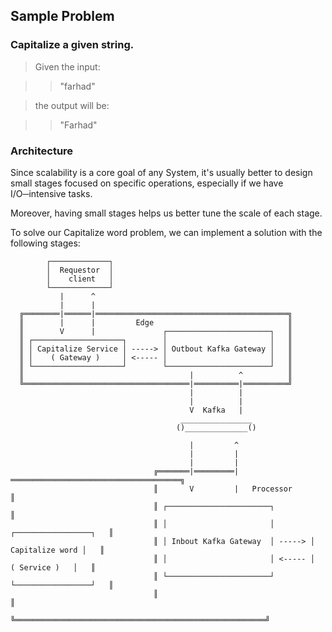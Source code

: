 ##  Sample Problem
   
### Capitalize a given string.
   
> Given the input:
      
 >> "farhad"
      
> the output will be:
   
>> "Farhad"

### Architecture

Since scalability is a core goal of any System, it's usually better to design small stages focused 
on specific operations, especially if we have I/O─intensive tasks. 

Moreover, having small stages helps us better tune the scale of each stage.

To solve our Capitalize word problem, we can implement a solution with the following stages:


```
        ┌─────────────┐
        │  Requestor  │
        │    client   │
        └─────────────┘
           |      ^ 
           |      |
  ╔════════|══════|═══════════════════════════════════════════╗   
  ║        |      |         Edge                              ║
  ║        V      |               ┌───────────────────────┐   ║
  ║ ┌────────────────────┐        │                       │   ║
  ║ │ Capitalize Service │ -----> │ Outbout Kafka Gateway │   ║
  ║ │    ( Gateway )     │ <----- │                       │   ║
  ║ └────────────────────┘        └───────────────────────┘   ║
  ║                                     |          ^          ║
  ╚═════════════════════════════════════|══════════|══════════╝
                                        |          |
                                        |          |
                                        V  Kafka   |
                                      ________________                                   
                                     ()______________()    

                                        |         ^
                                        |         |
                                        |         | 
                                ╔═══════|═════════|══════════════════════════════════════╗ 
                                ║       V         |   Processor                          ║
                                ║ ┌───────────────────────┐                              ║
                                ║ │                       │        ┌─────────────────┐   ║ 
                                ║ │ Inbout Kafka Gateway  │ -----> │ Capitalize word │   ║
                                ║ │                       │ <----- │   ( Service )   │   ║
                                ║ └───────────────────────┘        └─────────────────┘   ║
                                ║                                                        ║
                                ╚════════════════════════════════════════════════════════╝
```

